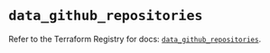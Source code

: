 # `data_github_repositories`

Refer to the Terraform Registry for docs: [`data_github_repositories`](https://registry.terraform.io/providers/integrations/github/5.45.0/docs/data-sources/repositories).
